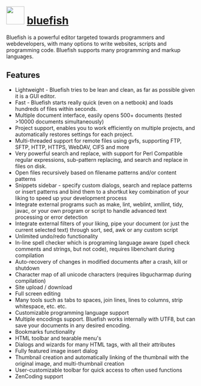 ﻿# <img src="https://cdn.rawgit.com/chocolatey/chocolatey-coreteampackages/edba4a5849ff756e767cba86641bea97ff5721fe/icons/bluefish.svg" width="48" height="48"/> [bluefish](https://chocolatey.org/packages/bluefish)


Bluefish is a powerful editor targeted towards programmers and webdevelopers, with many options to write websites, scripts and programming code. Bluefish supports many programming and markup languages.

## Features

*   Lightweight - Bluefish tries to be lean and clean, as far as possible given it is a GUI editor.
*   Fast - Bluefish starts really quick (even on a netbook) and loads hundreds of files within seconds.
*   Multiple document interface, easily opens 500+ documents (tested >10000 documents simultaneously)
*   Project support, enables you to work efficiently on multiple projects, and automatically restores settings for each project.
*   Multi-threaded support for remote files using gvfs, supporting FTP, SFTP, HTTP, HTTPS, WebDAV, CIFS and more
*   Very powerful search and replace, with support for Perl Compatible regular expressions, sub-pattern replacing, and search and replace in files on disk.
*   Open files recursively based on filename patterns and/or content patterns
*   Snippets sidebar - specify custom dialogs, search and replace patterns or insert patterns and bind them to a shortkut key combination of your liking to speed up your development process
*   Integrate external programs such as make, lint, weblint, xmllint, tidy, javac, or your own program or script to handle advanced text processing or error detection
*   Integrate external filters of your liking, pipe your document (or just the current selected text) through sort, sed, awk or any custom script
*   Unlimited undo/redo functionality
*   In-line spell checker which is programing language aware (spell check comments and strings, but not code), requires libenchant during compilation
*   Auto-recovery of changes in modified documents after a crash, kill or shutdown
*   Character map of all unicode characters (requires libgucharmap during compilation)
*   Site upload / download
*   Full screen editing
*   Many tools such as tabs to spaces, join lines, lines to columns, strip whitespace, etc. etc.
*   Customizable programming language support
*   Multiple encodings support. Bluefish works internally with UTF8, but can save your documents in any desired encoding.
*   Bookmarks functionality
*   HTML toolbar and tearable menu's
*   Dialogs and wizards for many HTML tags, with all their attributes
*   Fully featured image insert dialog
*   Thumbnail creation and automatically linking of the thumbnail with the original image, and multi-thumbnail creation
*   User-customizable toolbar for quick access to often used functions
*   ZenCoding support
